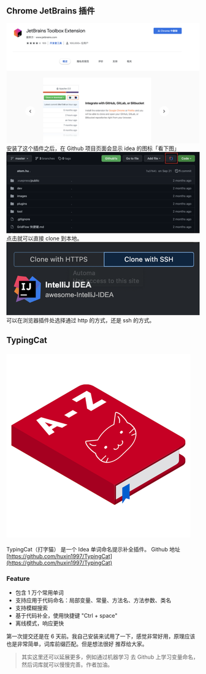 ## Chrome JetBrains 插件

![image.png](/images/plugins/c00f93ed2f74d638f5436be9a0b13925.png)<br />安装了这个插件之后，在 Github 项目页面会显示 idea 的图标「看下图」<br />![image.png](/images/plugins/767259f14f69f94e4ab5a3ceef992109.png)<br />点击就可以直接 clone 到本地。<br />![image.png](/images/plugins/8bd26ac9fe505b2ed484983de7879585.png)<br />可以在浏览器插件处选择通过 http 的方式，还是 ssh 的方式。

##

## TypingCat

### ![image.png](/images/plugins/a883c3cd977c78750799b608420886cb.png)

TypingCat（打字猫） 是一个 Idea 单词命名提示补全插件。 Github 地址 [https://github.com/huxin1997/TypingCat](https://github.com/huxin1997/TypingCat)

### Feature

- 包含 1 万个常用单词
- 支持应用于代码命名：局部变量、常量、方法名、方法参数、类名
- 支持模糊搜索
- 基于代码补全，使用快捷键 "Ctrl + space"
- 离线模式，响应更快

第一次提交还是在 6 天前。我自己安装来试用了一下，感觉非常好用，原理应该也是非常简单，词库前缀匹配。但是想法很好 推荐给大家。

> 其实这里还可以延展更多，例如通过机器学习 去 Github 上学习变量命名，然后词库就可以慢慢完善。作者加油。
